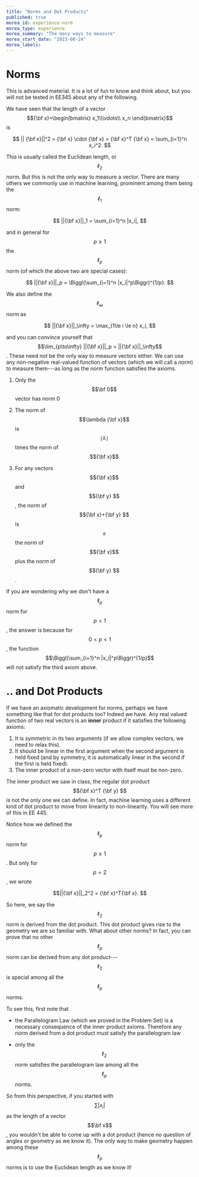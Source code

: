 ```yaml
---
title: "Norms and Dot Products"
published: true
morea_id: experience-norm
morea_type: experience
morea_summary: "The many ways to measure"
morea_start_date: "2023-08-24"
morea_labels:
---
```


# Norms 
This is advanced material. It is a lot of fun to know and think about,
but you will not be tested in EE345 about any of the following.

We have seen that the length of a vector $${\bf x}=\begin{bmatrix} x_1\\\vdots\\ x_n \end{bmatrix}$$ is 

$$ || {\bf x}||^2 = {\bf x} \cdot {\bf x} = {\bf x}^T {\bf x} = \sum_{i=1}^n x_i^2. $$

This is usually called the Euclidean length, or $$\ell_2$$ norm. But this is
not the only way to measure a vector. There are many others we commonly use in
machine learning, prominent among them being the $$\ell_1$$ norm:

$$ ||{\bf x}||_1 = \sum_{i=1}^n |x_i|, $$

and in general for $$p\ge 1$$ the $$\ell_p$$ norm (of which the above two are special cases):

$$ ||{\bf x}||_p = \Biggl(\sum_{i=1}^n |x_i|^p\Biggr)^{1/p}. $$

We also define the $$\ell_\infty$$ norm as 

$$ ||{\bf x}||_\infty = \max_{1\le i \le n} x_i, $$

and you can convince yourself that 
$$\lim_{p\to\infty} ||{\bf x}||_p = ||{\bf x}||_\infty$$. These need not be the only way to measure vectors either. We can use any non-negative real-valued function of vectors (which we will call a _norm_) to measure them---as long as the norm function satisfies the axioms.

1. Only the $$\bf 0$$ vector has norm 0

2. The norm of $$\lambda {\bf x}$$ is $$\mid\lambda\mid$$ times the norm of $${\bf x}$$

3. For any vectors $${\bf x}$$ and $${\bf y}
$$, the norm of $${\bf x}+{\bf y}
$$ is $$\le$$ the norm of $${\bf x}$$ plus the norm of $${\bf y}
$$.

If you are wondering why we don't have a $$\ell_p$$ norm for $$p<1$$, the answer
is because for $$0< p < 1$$, the function $$\Biggl(\sum_{i=1}^n |x_i|^p\Biggr)^{1/p}$$ will not satisfy the third axiom above.

# .. and Dot Products

If we have an axiomatic development for norms, perhaps we have
something like that for dot products too? Indeed we have. Any real
valued function of two real vectors is an __inner__ product if it satisfies
the following axioms:

1. It is symmetric in its two arguments (if we allow complex vectors, we need to relax this).
2. It should be linear in the first argument when the second argument is held fixed (and by symmetry, it is automatically linear in the second if the first is held fixed).
3. The inner product of a non-zero vector with itself must be non-zero.

The inner product we saw in class, the regular dot product $${\bf x}^T {\bf y}
 $$ is not
the only one we can define. In fact, machine learning uses a different kind of
dot product to move from linearity to non-linearity. You will see more of this
in EE 445. 

Notice how we defined the $$\ell_p$$ norm for $$p \ge 1$$. But only for $$p=2$$,
we wrote

$$||{\bf x}||_2^2 = {\bf x}^T{\bf x}. $$

So here, we say the $$\ell_2$$ norm is derived from the dot
product. This dot product gives rise to the geometry we are so
familiar with. What about other norms? In fact, you can prove that no
other $$\ell_p$$ norm can be derived from any dot product---$$\ell_2$$
is special among all the $$\ell_p$$ norms. 

To see this, first note that 

* the Parallelogram Law (which we proved in the Problem Set) is a
necessary consequence of the inner product axioms. Therefore any norm
derived from a dot product must satisfy the parallelogram law

* only the $$\ell_2$$ norm satisfies the parallelogram law among all
the $$\ell_p$$ norms.

So from this perspective, if you started with $$\sum |x_i|$$ as the length of a vector $$\bf x$$, you wouldn't be able to come up with a dot product (hence no question of angles or geometry as we know it). The only way to make geometry 
happen among these $$\ell_p$$ norms is to use the Euclidean length as we know it!

